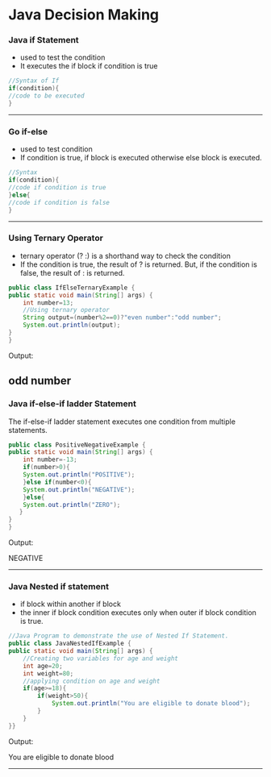 
# Java Decision Making

### Java if Statement

- used to test the condition
-  It executes the if block if condition is true

```java 
//Syntax of If 
if(condition){  
//code to be executed  
}  
```

---

### Go if-else

- used to test condition
- If condition is true, if block is executed otherwise else block is executed.

```java
//Syntax 
if(condition){  
//code if condition is true  
}else{  
//code if condition is false  
}  
```

---

### Using Ternary Operator

-  ternary operator (? :) is a shorthand way to check the condition
- If the condition is true, the result of ? is returned. But, if the condition is false, the result of : is returned.
```java
public class IfElseTernaryExample {    
public static void main(String[] args) {    
    int number=13;    
    //Using ternary operator  
    String output=(number%2==0)?"even number":"odd number";    
    System.out.println(output);  
}    
}    
```
Output:

odd number
---

### Java if-else-if ladder Statement

The if-else-if ladder statement executes one condition from multiple statements.

```java
public class PositiveNegativeExample {    
public static void main(String[] args) {    
    int number=-13;    
    if(number>0){  
    System.out.println("POSITIVE");  
    }else if(number<0){  
    System.out.println("NEGATIVE");  
    }else{  
    System.out.println("ZERO");  
   }  
}    
}    
```
Output:

NEGATIVE

---

### Java Nested if statement

-  if block within another if block
- the inner if block condition executes only when outer if block condition is true.

```java
//Java Program to demonstrate the use of Nested If Statement.  
public class JavaNestedIfExample {    
public static void main(String[] args) {    
    //Creating two variables for age and weight  
    int age=20;  
    int weight=80;    
    //applying condition on age and weight  
    if(age>=18){    
        if(weight>50){  
            System.out.println("You are eligible to donate blood");  
        }    
    }    
}}  
```

Output:

You are eligible to donate blood




---


